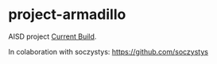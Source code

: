 # project-armadillo
AISD project
[Current Build](https://github.com/Reveso/project-armadillo/raw/master/build/libs/armadillo-0.1.0.jar).

In colaboration with soczystys: https://github.com/soczystys

